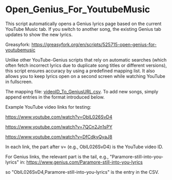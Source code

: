 # Open_Genius_For_YoutubeMusic
This script automatically opens a Genius lyrics page based on the current YouTube Music tab. If you switch to another song, the existing Genius tab updates to show the new lyrics.

Greasyfork:  https://greasyfork.org/en/scripts/525715-open-genius-for-youtubemusic

Unlike other YouTube-Genius scripts that rely on automatic searches (which often fetch incorrect lyrics due to duplicate song titles or different versions), this script ensures accuracy by using a predefined mapping list. It also allows you to keep lyrics open on a second screen while watching YouTube in fullscreen.

The mapping file: [videoID_To_GeniusURL.csv](https://github.com/188751671/Open_Genius_For_YoutubeMusic/blob/main/videoID_To_GeniusURL.csv). To add new songs, simply append entries in the format introduced below.

Example YouTube video links for testing:

https://www.youtube.com/watch?v=OblL026SvD4

https://www.youtube.com/watch?v=7QCn2Jn1sPY

https://www.youtube.com/watch?v=DfCdkyQyaJ8

In each link, the part after v= (e.g., OblL026SvD4) is the YouTube video ID.

For Genius links, the relevant part is the tail, e.g., "Paramore-still-into-you-lyrics" in: https://www.genius.com/Paramore-still-into-you-lyrics

so "OblL026SvD4,Paramore-still-into-you-lyrics" is the entry in the CSV.
